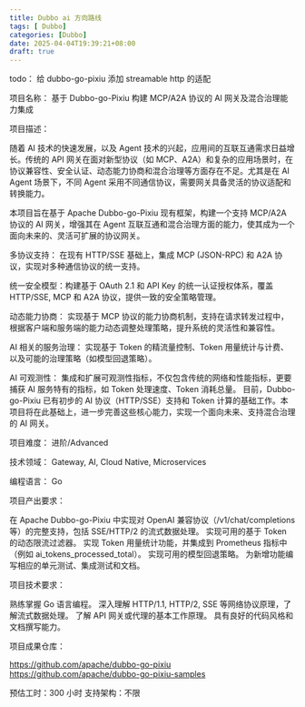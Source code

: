 ```yaml
---
title: Dubbo ai 方向路线
tags: [ Dubbo]
categories: [Dubbo]
date: 2025-04-04T19:39:21+08:00
draft: true
---
```

todo： 给 dubbo-go-pixiu 添加 streamable http 的适配



项目名称： 基于 Dubbo-go-Pixiu 构建 MCP/A2A 协议的 AI 网关及混合治理能力集成

项目描述：

随着 AI 技术的快速发展，以及 Agent 技术的兴起，应用间的互联互通需求日益增长。传统的 API 网关在面对新型协议（如 MCP、A2A）和复杂的应用场景时，在协议兼容性、安全认证、动态能力协商和混合治理等方面存在不足。尤其是在 AI Agent 场景下，不同 Agent 采用不同通信协议，需要网关具备灵活的协议适配和转换能力。

本项目旨在基于 Apache Dubbo-go-Pixiu 现有框架，构建一个支持 MCP/A2A 协议的 AI 网关，增强其在 Agent 互联互通和混合治理方面的能力，使其成为一个面向未来的、灵活可扩展的协议网关。

多协议支持： 在现有 HTTP/SSE 基础上，集成 MCP (JSON-RPC) 和 A2A 协议，实现对多种通信协议的统一支持。

统一安全模型：构建基于 OAuth 2.1 和 API Key 的统一认证授权体系，覆盖 HTTP/SSE, MCP 和 A2A 协议，提供一致的安全策略管理。

动态能力协商： 实现基于 MCP 协议的能力协商机制，支持在请求转发过程中，根据客户端和服务端的能力动态调整处理策略，提升系统的灵活性和兼容性。

AI 相关的服务治理： 实现基于 Token 的精流量控制、Token 用量统计与计费、以及可能的治理策略（如模型回退策略）。

AI 可观测性： 集成和扩展可观测性指标，不仅包含传统的网络和性能指标，更要捕获 AI 服务特有的指标，如 Token 处理速度、Token 消耗总量。
目前，Dubbo-go-Pixiu 已有初步的 AI 协议（HTTP/SSE）支持和 Token 计算的基础工作。本项目将在此基础上，进一步完善这些核心能力，实现一个面向未来、支持混合治理的 AI 网关。

项目难度： 进阶/Advanced

技术领域： Gateway, AI, Cloud Native, Microservices

编程语言： Go

项目产出要求：

在 Apache Dubbo-go-Pixiu 中实现对 OpenAI 兼容协议（/v1/chat/completions 等）的完整支持，包括 SSE/HTTP/2 的流式数据处理。
实现可用的基于 Token 的动态限流过滤器。
实现 Token 用量统计功能，并集成到 Prometheus 指标中（例如 ai_tokens_processed_total）。
实现可用的模型回退策略。
为新增功能编写相应的单元测试、集成测试和文档。

项目技术要求：

熟练掌握 Go 语言编程。
深入理解 HTTP/1.1, HTTP/2, SSE 等网络协议原理，了解流式数据处理。
了解 API 网关或代理的基本工作原理。
具有良好的代码风格和文档撰写能力。

项目成果仓库：

https://github.com/apache/dubbo-go-pixiu
https://github.com/apache/dubbo-go-pixiu-samples

预估工时：300 小时
支持架构：不限